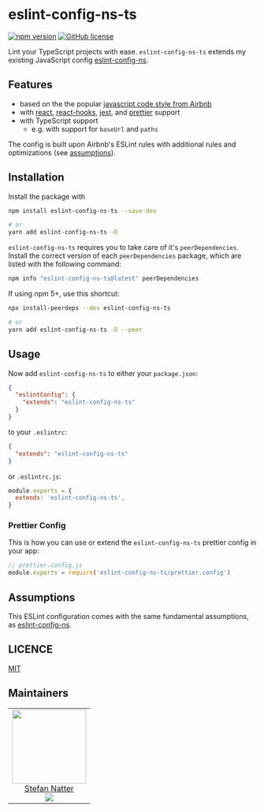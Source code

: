 # eslint-config-ns-ts

[![npm version](https://badge.fury.io/js/eslint-config-ns-ts.svg)](https://badge.fury.io/js/eslint-config-ns-ts)
[![GitHub license](https://img.shields.io/github/license/natterstefan/eslint-config-ns-ts.svg)](https://github.com/natterstefan/eslint-config-ns-ts/blob/main/LICENCE)

Lint your TypeScript projects with ease. `eslint-config-ns-ts` extends my
existing JavaScript config [eslint-config-ns][1].

## Features

- based on the the popular
  [javascript code style from Airbnb](https://www.npmjs.com/package/eslint-config-airbnb)
- with [react](https://reactjs.org/),
  [react-hooks](https://reactjs.org/docs/hooks-intro.html),
  [jest](https://jestjs.io/), and
  [prettier](https://prettier.io/docs/en/eslint.html#use-eslint-to-run-prettier)
  support
- with TypeScript support
  - e.g. with support for `baseUrl` and `paths`

The config is built upon Airbnb's ESLint rules with additional rules and
optimizations (see [assumptions](#assumptions)).

## Installation

Install the package with

```sh
npm install eslint-config-ns-ts --save-dev

# or
yarn add eslint-config-ns-ts -D
```

`eslint-config-ns-ts` requires you to take care of it's `peerDependencies`.
Install the correct version of each `peerDependencies` package, which are listed
with the following command:

```sh
npm info "eslint-config-ns-ts@latest" peerDependencies
```

If using npm 5+, use this shortcut:

```sh
npx install-peerdeps --dev eslint-config-ns-ts

# or
yarn add eslint-config-ns-ts -D --peer
```

## Usage

Now add `eslint-config-ns-ts` to either your `package.json`:

```json
{
  "eslintConfig": {
    "extends": "eslint-config-ns-ts"
  }
}
```

to your `.eslintrc`:

```json
{
  "extends": "eslint-config-ns-ts"
}
```

or `.eslintrc.js`:

```js
module.exports = {
  extends: 'eslint-config-ns-ts',
}
```

### Prettier Config

This is how you can use or extend the `eslint-config-ns-ts` prettier config in
your app:

```js
// prettier.config.js
module.exports = require('eslint-config-ns-ts/prettier.config')
```

## Assumptions

This ESLint configuration comes with the same fundamental assumptions, as
[eslint-config-ns](https://github.com/natterstefan/eslint-config-ns#assumptions).

## LICENCE

[MIT](LICENCE)

## Maintainers

<!-- prettier-ignore-start -->
<!-- markdownlint-disable -->
<table>
  <tbody>
    <tr>
      <td align="center">
        <a href="https://github.com/natterstefan">
          <img width="150" height="150" src="https://github.com/natterstefan.png?v=3&s=150">
          </br>
          Stefan Natter
        </a>
        <div>
          <a href="https://twitter.com/natterstefan">
            <img src="https://img.shields.io/twitter/follow/natterstefan.svg?style=social&label=Follow" />
          </a>
        </div>
      </td>
    </tr>
  <tbody>
</table>
<!-- markdownlint-enable -->
<!-- prettier-ignore-end -->

[1]: https://github.com/natterstefan/eslint-config-ns
